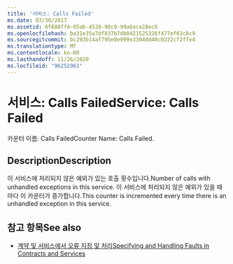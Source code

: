 ```yaml
---
title: '서비스: Calls Failed'
ms.date: 03/30/2017
ms.assetid: 6f688ff4-05ab-4528-98c9-99a6ace28ec6
ms.openlocfilehash: ba31e35a7df837b7db0421525326f477ef63c8c9
ms.sourcegitcommit: bc293b14af795e0e999e3304dd40c0222cf2ffe4
ms.translationtype: MT
ms.contentlocale: ko-KR
ms.lasthandoff: 11/26/2020
ms.locfileid: "96252961"
---
```

# <a name="service-calls-failed"></a><span data-ttu-id="fab6d-102">서비스: Calls Failed</span><span class="sxs-lookup"><span data-stu-id="fab6d-102">Service: Calls Failed</span></span>

<span data-ttu-id="fab6d-103">카운터 이름: Calls Failed</span><span class="sxs-lookup"><span data-stu-id="fab6d-103">Counter Name: Calls Failed.</span></span>  
  
## <a name="description"></a><span data-ttu-id="fab6d-104">Description</span><span class="sxs-lookup"><span data-stu-id="fab6d-104">Description</span></span>  

 <span data-ttu-id="fab6d-105">이 서비스에 처리되지 않은 예외가 있는 호출 횟수입니다.</span><span class="sxs-lookup"><span data-stu-id="fab6d-105">Number of calls with unhandled exceptions in this service.</span></span> <span data-ttu-id="fab6d-106">이 서비스에 처리되지 않은 예외가 있을 때마다 이 카운터가 증가합니다.</span><span class="sxs-lookup"><span data-stu-id="fab6d-106">This counter is incremented every time there is an unhandled exception in this service.</span></span>  
  
## <a name="see-also"></a><span data-ttu-id="fab6d-107">참고 항목</span><span class="sxs-lookup"><span data-stu-id="fab6d-107">See also</span></span>

- [<span data-ttu-id="fab6d-108">계약 및 서비스에서 오류 지정 및 처리</span><span class="sxs-lookup"><span data-stu-id="fab6d-108">Specifying and Handling Faults in Contracts and Services</span></span>](../../specifying-and-handling-faults-in-contracts-and-services.md)
